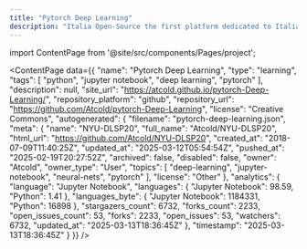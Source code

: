```yaml
---
title: "Pytorch Deep Learning"
description: "Italia Open-Source the first platform dedicated to Italian open-source world."
---
```

import ContentPage from '@site/src/components/Pages/project';

<ContentPage
    data={{
  "name": "Pytorch Deep Learning",
  "type": "learning",
  "tags": [
    "python",
    "jupyter notebook",
    "deep learning",
    "pytorch"
  ],
  "description": null,
  "site_url": "https://atcold.github.io/pytorch-Deep-Learning/",
  "repository_platform": "github",
  "repository_url": "https://github.com/Atcold/pytorch-Deep-Learning",
  "license": "Creative Commons",
  "autogenerated": {
    "filename": "pytorch-deep-learning.json",
    "meta": {
      "name": "NYU-DLSP20",
      "full_name": "Atcold/NYU-DLSP20",
      "html_url": "https://github.com/Atcold/NYU-DLSP20",
      "created_at": "2018-07-09T11:40:25Z",
      "updated_at": "2025-03-12T05:54:54Z",
      "pushed_at": "2025-02-19T20:27:52Z",
      "archived": false,
      "disabled": false,
      "owner": "Atcold",
      "owner_type": "User",
      "topics": [
        "deep-learning",
        "jupyter-notebook",
        "neural-nets",
        "pytorch"
      ],
      "license": "Other"
    },
    "analytics": {
      "language": "Jupyter Notebook",
      "languages": {
        "Jupyter Notebook": 98.59,
        "Python": 1.41
      },
      "languages_byte": {
        "Jupyter Notebook": 1184331,
        "Python": 16898
      },
      "stargazers_count": 6732,
      "forks_count": 2233,
      "open_issues_count": 53,
      "forks": 2233,
      "open_issues": 53,
      "watchers": 6732,
      "updated_at": "2025-03-13T18:36:45Z"
    },
    "timestamp": "2025-03-13T18:36:45Z"
  }
}}
/>
